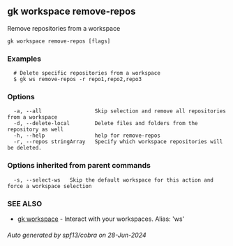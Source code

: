 ## gk workspace remove-repos

Remove repositories from a workspace

```
gk workspace remove-repos [flags]
```

### Examples

```
  # Delete specific repositories from a workspace
  $ gk ws remove-repos -r repo1,repo2,repo3
```

### Options

```
  -a, --all                 Skip selection and remove all repositories from a workspace
  -d, --delete-local        Delete files and folders from the repository as well
  -h, --help                help for remove-repos
  -r, --repos stringArray   Specify which workspace repositories will be deleted.
```

### Options inherited from parent commands

```
  -s, --select-ws   Skip the default workspace for this action and force a workspace selection
```

### SEE ALSO

* [gk workspace](gk_workspace.md)	 - Interact with your workspaces. Alias: 'ws'

###### Auto generated by spf13/cobra on 28-Jun-2024
